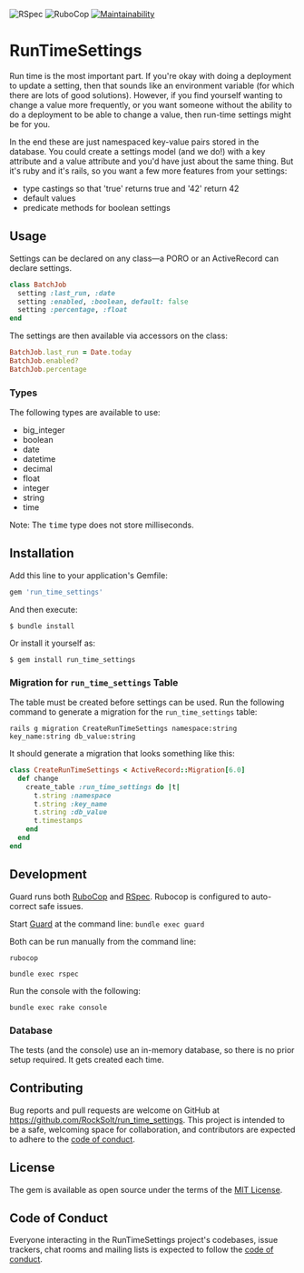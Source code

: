 ![RSpec](https://github.com/RockSolt/run_time_settings/workflows/RSpec/badge.svg)
![RuboCop](https://github.com/RockSolt/run_time_settings/workflows/RuboCop/badge.svg)
[![Maintainability](https://api.codeclimate.com/v1/badges/73c3c733ef1f3173fff3/maintainability)](https://codeclimate.com/github/RockSolt/run_time_settings/maintainability)

# RunTimeSettings

Run time is the most important part. If you're okay with doing a deployment to update a setting, then that sounds like an environment variable (for which there are lots of good solutions). However, if you find yourself wanting to change a value more frequently, or you want someone without the ability to do a deployment to be able to change a value, then run-time settings might be for you.

In the end these are just namespaced key-value pairs stored in the database. You could create a settings model (and we do!) with a key attribute and a value attribute and you'd have just about the same thing. But it's ruby and it's rails, so you want a few more features from your settings:

- type castings so that 'true' returns true and '42' return 42
- default values
- predicate methods for boolean settings

## Usage

Settings can be declared on any class—a PORO or an ActiveRecord can declare settings.

```ruby
class BatchJob
  setting :last_run, :date
  setting :enabled, :boolean, default: false
  setting :percentage, :float
end
```

The settings are then available via accessors on the class:

```ruby
BatchJob.last_run = Date.today
BatchJob.enabled?
BatchJob.percentage
```

### Types

The following types are available to use:
- big_integer
- boolean
- date
- datetime
- decimal
- float
- integer
- string
- time

Note: The <tt>time</tt> type does not store milliseconds.

## Installation

Add this line to your application's Gemfile:

```ruby
gem 'run_time_settings'
```

And then execute:

    $ bundle install

Or install it yourself as:

    $ gem install run_time_settings

### Migration for `run_time_settings` Table

The table must be created before settings can be used. Run the following command to generate a migration for the `run_time_settings` table:

    rails g migration CreateRunTimeSettings namespace:string key_name:string db_value:string

It should generate a migration that looks something like this:

```ruby
class CreateRunTimeSettings < ActiveRecord::Migration[6.0]
  def change
    create_table :run_time_settings do |t|
      t.string :namespace
      t.string :key_name
      t.string :db_value
      t.timestamps
    end
  end
end
```


## Development

Guard runs both [RuboCop](https://docs.rubocop.org/en/stable/) and [RSpec](https://relishapp.com/rspec). Rubocop is
configured to auto-correct safe issues.

Start [Guard](https://github.com/guard/guard) at the command line: `bundle exec guard`

Both can be run manually from the command line:

`rubocop`

`bundle exec rspec`

Run the console with the following:

`bundle exec rake console`

### Database

The tests (and the console) use an in-memory database, so there is no prior setup required. It gets created each time.

## Contributing

Bug reports and pull requests are welcome on GitHub at https://github.com/RockSolt/run_time_settings. This project is intended to be a safe, welcoming space for collaboration, and contributors are expected to adhere to the [code of conduct](https://github.com/RockSolt/run_time_settings/blob/master/CODE_OF_CONDUCT.md).


## License

The gem is available as open source under the terms of the [MIT License](https://opensource.org/licenses/MIT).

## Code of Conduct

Everyone interacting in the RunTimeSettings project's codebases, issue trackers, chat rooms and mailing lists is expected to follow the [code of conduct](https://github.com/RockSolt/run_time_settings/blob/master/CODE_OF_CONDUCT.md).
